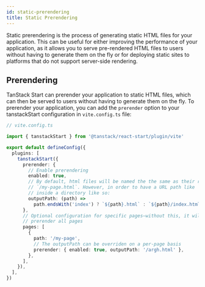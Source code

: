 ```yaml
---
id: static-prerendering
title: Static Prerendering
---
```


Static prerendering is the process of generating static HTML files for your application. This can be useful for either improving the performance of your application, as it allows you to serve pre-rendered HTML files to users without having to generate them on the fly or for deploying static sites to platforms that do not support server-side rendering.

## Prerendering

TanStack Start can prerender your application to static HTML files, which can then be served to users without having to generate them on the fly. To prerender your application, you can add the `prerender` option to your tanstackStart configuration in `vite.config.ts` file:

```ts
// vite.config.ts

import { tanstackStart } from '@tanstack/react-start/plugin/vite'

export default defineConfig({
  plugins: [
    tanstackStart({
      prerender: {
        // Enable prerendering
        enabled: true,
        // By default, html files will be named the the same as their route, so `my-page.tsx` would become
        // `/my-page.html`. However, in order to have a URL path like `/my-page`, it should be an index
        // inside a directory like so:
        outputPath: (path) =>
          path.endsWith('index') ? `${path}.html` : `${path}/index.html`,
      },
      // Optional configuration for specific pages—without this, it will still automatically
      // prerender all pages
      pages: [
        {
          path: '/my-page',
          // The outputPath can be overriden on a per-page basis
          prerender: { enabled: true, outputPath: '/argh.html' },
        },
      ],
    }),
  ],
})
```
